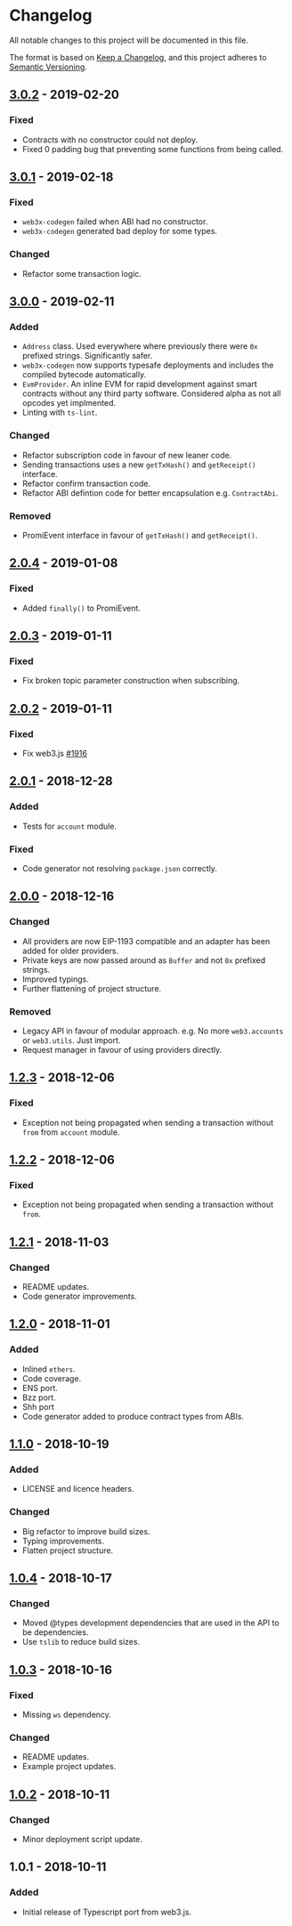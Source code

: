 # Changelog

All notable changes to this project will be documented in this file.

The format is based on [Keep a Changelog](https://keepachangelog.com/en/1.0.0/),
and this project adheres to [Semantic Versioning](https://semver.org/spec/v2.0.0.html).

## [3.0.2] - 2019-02-20

### Fixed

- Contracts with no constructor could not deploy.
- Fixed 0 padding bug that preventing some functions from being called.

## [3.0.1] - 2019-02-18

### Fixed

- `web3x-codegen` failed when ABI had no constructor.
- `web3x-codegen` generated bad deploy for some types.

### Changed

- Refactor some transaction logic.

## [3.0.0] - 2019-02-11

### Added

- `Address` class. Used everywhere where previously there were `0x` prefixed strings. Significantly safer.
- `web3x-codegen` now supports typesafe deployments and includes the compiled bytecode automatically.
- `EvmProvider`. An inline EVM for rapid development against smart contracts without any third party software. Considered alpha as not all opcodes yet implmented.
- Linting with `ts-lint`.

### Changed

- Refactor subscription code in favour of new leaner code.
- Sending transactions uses a new `getTxHash()` and `getReceipt()` interface.
- Refactor confirm transaction code.
- Refactor ABI defintion code for better encapsulation e.g. `ContractAbi`.

### Removed

- PromiEvent interface in favour of `getTxHash()` and `getReceipt()`.

## [2.0.4] - 2019-01-08

### Fixed

- Added `finally()` to PromiEvent.

## [2.0.3] - 2019-01-11

### Fixed

- Fix broken topic parameter construction when subscribing.

## [2.0.2] - 2019-01-11

### Fixed

- Fix web3.js [#1916](https://github.com/ethereum/web3.js/issues/1916)

## [2.0.1] - 2018-12-28

### Added

- Tests for `account` module.

### Fixed

- Code generator not resolving `package.json` correctly.

## [2.0.0] - 2018-12-16

### Changed

- All providers are now EIP-1193 compatible and an adapter has been added for older providers.
- Private keys are now passed around as `Buffer` and not `0x` prefixed strings.
- Improved typings.
- Further flattening of project structure.

### Removed

- Legacy API in favour of modular approach. e.g. No more `web3.accounts` or `web3.utils`. Just import.
- Request manager in favour of using providers directly.

## [1.2.3] - 2018-12-06

### Fixed

- Exception not being propagated when sending a transaction without `from` from `account` module.

## [1.2.2] - 2018-12-06

### Fixed

- Exception not being propagated when sending a transaction without `from`.

## [1.2.1] - 2018-11-03

### Changed

- README updates.
- Code generator improvements.

## [1.2.0] - 2018-11-01

### Added

- Inlined `ethers`.
- Code coverage.
- ENS port.
- Bzz port.
- Shh port
- Code generator added to produce contract types from ABIs.

## [1.1.0] - 2018-10-19

### Added

- LICENSE and licence headers.

### Changed

- Big refactor to improve build sizes.
- Typing improvements.
- Flatten project structure.

## [1.0.4] - 2018-10-17

### Changed

- Moved @types development dependencies that are used in the API to be dependencies.
- Use `tslib` to reduce build sizes.

## [1.0.3] - 2018-10-16

### Fixed

- Missing `ws` dependency.

### Changed

- README updates.
- Example project updates.

## [1.0.2] - 2018-10-11

### Changed

- Minor deployment script update.

## 1.0.1 - 2018-10-11

### Added

- Initial release of Typescript port from web3.js.

[3.0.2]: https://github.com/xf00f/web3x/compare/v3.0.1...v3.0.2
[3.0.1]: https://github.com/xf00f/web3x/compare/v3.0.0...v3.0.1
[3.0.0]: https://github.com/xf00f/web3x/compare/v2.0.4...v3.0.0
[2.0.4]: https://github.com/xf00f/web3x/compare/v2.0.3...v2.0.4
[2.0.3]: https://github.com/xf00f/web3x/compare/v2.0.2...v2.0.3
[2.0.2]: https://github.com/xf00f/web3x/compare/v2.0.1...v2.0.2
[2.0.1]: https://github.com/xf00f/web3x/compare/v2.0.0...v2.0.1
[2.0.0]: https://github.com/xf00f/web3x/compare/v1.2.3...v2.0.0
[1.2.3]: https://github.com/xf00f/web3x/compare/v1.2.2...v1.2.3
[1.2.2]: https://github.com/xf00f/web3x/compare/v1.2.1...v1.2.2
[1.2.1]: https://github.com/xf00f/web3x/compare/v1.2.0...v1.2.1
[1.2.0]: https://github.com/xf00f/web3x/compare/v1.1.0...v1.2.0
[1.1.0]: https://github.com/xf00f/web3x/compare/v1.0.4...v1.1.0
[1.0.4]: https://github.com/xf00f/web3x/compare/v1.0.3...v1.0.4
[1.0.3]: https://github.com/xf00f/web3x/compare/v1.0.2...v1.0.3
[1.0.2]: https://github.com/xf00f/web3x/compare/v1.0.1...v1.0.2
